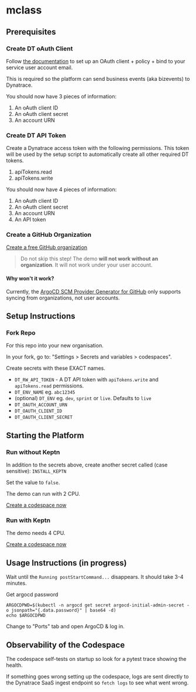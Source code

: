 # mclass

## Prerequisites

### Create DT oAuth Client

Follow [the documentation](https://www.dynatrace.com/support/help/platform-modules/business-analytics/ba-api-ingest) to set up an OAuth client + policy + bind to your service user account email.

This is required so the platform can send business events (aka bizevents) to Dynatrace.

You should now have 3 pieces of information:

1. An oAuth client ID
1. An oAuth client secret
1. An account URN

### Create DT API Token

Create a Dynatrace access token with the following permissions. This token will be used by the setup script to automatically create all other required DT tokens.

1. apiTokens.read
1. apiTokens.write

You should now have 4 pieces of information:

1. An oAuth client ID
1. An oAuth client secret
1. An account URN
1. An API token

###  Create a GitHub Organization

[Create a free GitHub organization](https://github.com/account/organizations/new?plan=free)

> Do not skip this step! The demo **will not work without an organization**. It will not work under your user account.

#### Why won't it work?

Currently, the [ArgoCD SCM Provider Generator for GitHub](https://argocd-applicationset.readthedocs.io/en/stable/Generators-SCM-Provider/#github) only supports syncing from organizations, not user accounts.

## Setup Instructions

### Fork Repo

For this repo into your new organisation.

In your fork, go to: "Settings > Secrets and variables > codespaces".

Create secrets with these EXACT names.

- `DT_RW_API_TOKEN` - A DT API token with `apiTokens.write` and `apiTokens.read` permissions.
- `DT_ENV_NAME` eg. `abc12345`
- (optional) `DT_ENV` eg. `dev`, `sprint` or `live`. Defaults to `live`
- `DT_OAUTH_ACCOUNT_URN`
- `DT_OAUTH_CLIENT_ID`
- `DT_OAUTH_CLIENT_SECRET`

## Starting the Platform

### Run without Keptn

In addition to the secrets above, create another secret called (case sensitive): `INSTALL_KEPTN`

Set the value to `false`.

The demo can run with 2 CPU.

[Create a codespace now](https://github.com/codespaces/new)

### Run with Keptn

The demo needs 4 CPU.

[Create a codespace now](https://github.com/codespaces/new)

## Usage Instructions (in progress)

Wait until the `Running postStartCommand...` disappears. It should take 3-4 minutes.

Get argocd password
```
ARGOCDPWD=$(kubectl -n argocd get secret argocd-initial-admin-secret -o jsonpath="{.data.password}" | base64 -d)
echo $ARGOCDPWD
```

Change to "Ports" tab and open ArgoCD & log in.

## Observability of the Codespace

The codespace self-tests on startup so look for a pytest trace showing the health.

If something goes wrong setting up the codespace, logs are sent directly to the Dynatrace SaaS ingest endpoint so `fetch logs` to see what went wrong.